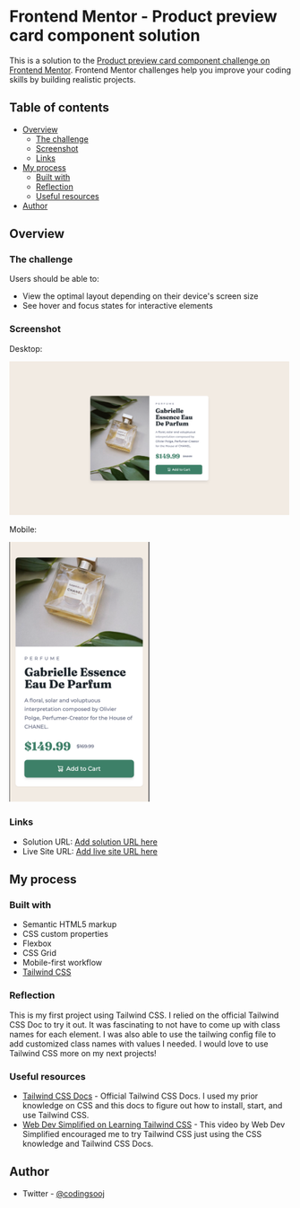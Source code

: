# Frontend Mentor - Product preview card component solution

This is a solution to the [Product preview card component challenge on Frontend Mentor](https://www.frontendmentor.io/challenges/product-preview-card-component-GO7UmttRfa). Frontend Mentor challenges help you improve your coding skills by building realistic projects.

## Table of contents

- [Overview](#overview)
  - [The challenge](#the-challenge)
  - [Screenshot](#screenshot)
  - [Links](#links)
- [My process](#my-process)
  - [Built with](#built-with)
  - [Reflection](#reflection)
  - [Useful resources](#useful-resources)
- [Author](#author)

## Overview

### The challenge

Users should be able to:

- View the optimal layout depending on their device's screen size
- See hover and focus states for interactive elements

### Screenshot

Desktop:

<img src="./gabrielle-perfume-preview-card-desktop.png" width="500">

Mobile:

<img src="./gabrielle-perfume-preview-card-mobile.png" width="250">

### Links

- Solution URL: [Add solution URL here](https://your-solution-url.com)
- Live Site URL: [Add live site URL here](https://your-live-site-url.com)

## My process

### Built with

- Semantic HTML5 markup
- CSS custom properties
- Flexbox
- CSS Grid
- Mobile-first workflow
- [Tailwind CSS](https://tailwindcss.com/)

### Reflection

This is my first project using Tailwind CSS. I relied on the official Tailwind CSS Doc to try it out. It was fascinating to not have to come up with class names for each element. I was also able to use the tailwing config file to add customized class names with values I needed. I would love to use Tailwind CSS more on my next projects!

### Useful resources

- [Tailwind CSS Docs](https://tailwindcss.com/docs/utility-first) - Official Tailwind CSS Docs. I used my prior knowledge on CSS and this docs to figure out how to install, start, and use Tailwind CSS.
- [Web Dev Simplified on Learning Tailwind CSS](https://www.youtube.com/watch?v=Ksn1tThNTjI) - This video by Web Dev Simplified encouraged me to try Tailwind CSS just using the CSS knowledge and Tailwind CSS Docs.

## Author

- Twitter - [@codingsooj](https://www.twitter.com/codingsooj)
